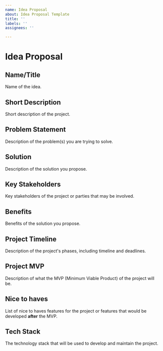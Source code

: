```yaml
---
name: Idea Proposal
about: Idea Proposal Template
title: ''
labels: ''
assignees: ''

---
```


# Idea Proposal

## Name/Title
Name of the idea.

## Short Description
Short description of the project.

## Problem Statement
Description of the problem(s) you are trying to solve.

## Solution 
Description of the solution you propose.

## Key Stakeholders
Key stakeholders of the project or parties that may be involved.

## Benefits
Benefits of the solution you propose.

## Project Timeline
Description of the project's phases, including timeline and deadlines.

## Project MVP
Description of what the MVP (Minimum Viable Product) of the project will be.

## Nice to haves
List of nice to haves features for the project or features that would be developed **after** the MVP.

## Tech Stack
The technology stack that will be used to develop and maintain the project.
